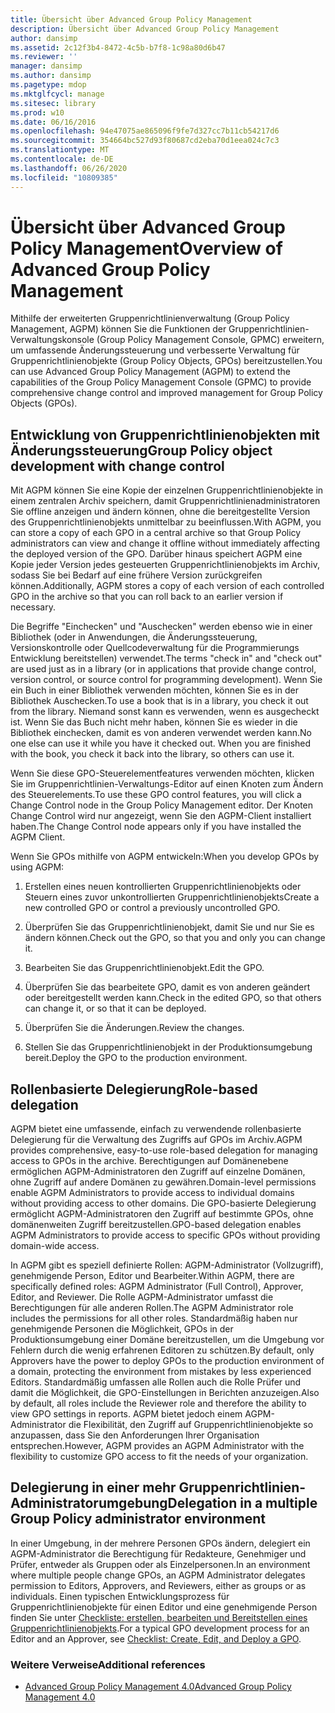 ```yaml
---
title: Übersicht über Advanced Group Policy Management
description: Übersicht über Advanced Group Policy Management
author: dansimp
ms.assetid: 2c12f3b4-8472-4c5b-b7f8-1c98a80d6b47
ms.reviewer: ''
manager: dansimp
ms.author: dansimp
ms.pagetype: mdop
ms.mktglfcycl: manage
ms.sitesec: library
ms.prod: w10
ms.date: 06/16/2016
ms.openlocfilehash: 94e47075ae865096f9fe7d327cc7b11cb54217d6
ms.sourcegitcommit: 354664bc527d93f80687cd2eba70d1eea024c7c3
ms.translationtype: MT
ms.contentlocale: de-DE
ms.lasthandoff: 06/26/2020
ms.locfileid: "10809385"
---
```

# <span data-ttu-id="6be42-103">Übersicht über Advanced Group Policy Management</span><span class="sxs-lookup"><span data-stu-id="6be42-103">Overview of Advanced Group Policy Management</span></span>


<span data-ttu-id="6be42-104">Mithilfe der erweiterten Gruppenrichtlinienverwaltung (Group Policy Management, AGPM) können Sie die Funktionen der Gruppenrichtlinien-Verwaltungskonsole (Group Policy Management Console, GPMC) erweitern, um umfassende Änderungssteuerung und verbesserte Verwaltung für Gruppenrichtlinienobjekte (Group Policy Objects, GPOs) bereitzustellen.</span><span class="sxs-lookup"><span data-stu-id="6be42-104">You can use Advanced Group Policy Management (AGPM) to extend the capabilities of the Group Policy Management Console (GPMC) to provide comprehensive change control and improved management for Group Policy Objects (GPOs).</span></span>

## <span data-ttu-id="6be42-105">Entwicklung von Gruppenrichtlinienobjekten mit Änderungssteuerung</span><span class="sxs-lookup"><span data-stu-id="6be42-105">Group Policy object development with change control</span></span>


<span data-ttu-id="6be42-106">Mit AGPM können Sie eine Kopie der einzelnen Gruppenrichtlinienobjekte in einem zentralen Archiv speichern, damit Gruppenrichtlinienadministratoren Sie offline anzeigen und ändern können, ohne die bereitgestellte Version des Gruppenrichtlinienobjekts unmittelbar zu beeinflussen.</span><span class="sxs-lookup"><span data-stu-id="6be42-106">With AGPM, you can store a copy of each GPO in a central archive so that Group Policy administrators can view and change it offline without immediately affecting the deployed version of the GPO.</span></span> <span data-ttu-id="6be42-107">Darüber hinaus speichert AGPM eine Kopie jeder Version jedes gesteuerten Gruppenrichtlinienobjekts im Archiv, sodass Sie bei Bedarf auf eine frühere Version zurückgreifen können.</span><span class="sxs-lookup"><span data-stu-id="6be42-107">Additionally, AGPM stores a copy of each version of each controlled GPO in the archive so that you can roll back to an earlier version if necessary.</span></span>

<span data-ttu-id="6be42-108">Die Begriffe "Einchecken" und "Auschecken" werden ebenso wie in einer Bibliothek (oder in Anwendungen, die Änderungssteuerung, Versionskontrolle oder Quellcodeverwaltung für die Programmierungs Entwicklung bereitstellen) verwendet.</span><span class="sxs-lookup"><span data-stu-id="6be42-108">The terms "check in" and "check out" are used just as in a library (or in applications that provide change control, version control, or source control for programming development).</span></span> <span data-ttu-id="6be42-109">Wenn Sie ein Buch in einer Bibliothek verwenden möchten, können Sie es in der Bibliothek Auschecken.</span><span class="sxs-lookup"><span data-stu-id="6be42-109">To use a book that is in a library, you check it out from the library.</span></span> <span data-ttu-id="6be42-110">Niemand sonst kann es verwenden, wenn es ausgecheckt ist. Wenn Sie das Buch nicht mehr haben, können Sie es wieder in die Bibliothek einchecken, damit es von anderen verwendet werden kann.</span><span class="sxs-lookup"><span data-stu-id="6be42-110">No one else can use it while you have it checked out. When you are finished with the book, you check it back into the library, so others can use it.</span></span>

<span data-ttu-id="6be42-111">Wenn Sie diese GPO-Steuerelementfeatures verwenden möchten, klicken Sie im Gruppenrichtlinien-Verwaltungs-Editor auf einen Knoten zum Ändern des Steuerelements.</span><span class="sxs-lookup"><span data-stu-id="6be42-111">To use these GPO control features, you will click a Change Control node in the Group Policy Management editor.</span></span> <span data-ttu-id="6be42-112">Der Knoten Change Control wird nur angezeigt, wenn Sie den AGPM-Client installiert haben.</span><span class="sxs-lookup"><span data-stu-id="6be42-112">The Change Control node appears only if you have installed the AGPM Client.</span></span>

<span data-ttu-id="6be42-113">Wenn Sie GPOs mithilfe von AGPM entwickeln:</span><span class="sxs-lookup"><span data-stu-id="6be42-113">When you develop GPOs by using AGPM:</span></span>

1.  <span data-ttu-id="6be42-114">Erstellen eines neuen kontrollierten Gruppenrichtlinienobjekts oder Steuern eines zuvor unkontrollierten Gruppenrichtlinienobjekts</span><span class="sxs-lookup"><span data-stu-id="6be42-114">Create a new controlled GPO or control a previously uncontrolled GPO.</span></span>

2.  <span data-ttu-id="6be42-115">Überprüfen Sie das Gruppenrichtlinienobjekt, damit Sie und nur Sie es ändern können.</span><span class="sxs-lookup"><span data-stu-id="6be42-115">Check out the GPO, so that you and only you can change it.</span></span>

3.  <span data-ttu-id="6be42-116">Bearbeiten Sie das Gruppenrichtlinienobjekt.</span><span class="sxs-lookup"><span data-stu-id="6be42-116">Edit the GPO.</span></span>

4.  <span data-ttu-id="6be42-117">Überprüfen Sie das bearbeitete GPO, damit es von anderen geändert oder bereitgestellt werden kann.</span><span class="sxs-lookup"><span data-stu-id="6be42-117">Check in the edited GPO, so that others can change it, or so that it can be deployed.</span></span>

5.  <span data-ttu-id="6be42-118">Überprüfen Sie die Änderungen.</span><span class="sxs-lookup"><span data-stu-id="6be42-118">Review the changes.</span></span>

6.  <span data-ttu-id="6be42-119">Stellen Sie das Gruppenrichtlinienobjekt in der Produktionsumgebung bereit.</span><span class="sxs-lookup"><span data-stu-id="6be42-119">Deploy the GPO to the production environment.</span></span>

## <span data-ttu-id="6be42-120">Rollenbasierte Delegierung</span><span class="sxs-lookup"><span data-stu-id="6be42-120">Role-based delegation</span></span>


<span data-ttu-id="6be42-121">AGPM bietet eine umfassende, einfach zu verwendende rollenbasierte Delegierung für die Verwaltung des Zugriffs auf GPOs im Archiv.</span><span class="sxs-lookup"><span data-stu-id="6be42-121">AGPM provides comprehensive, easy-to-use role-based delegation for managing access to GPOs in the archive.</span></span> <span data-ttu-id="6be42-122">Berechtigungen auf Domänenebene ermöglichen AGPM-Administratoren den Zugriff auf einzelne Domänen, ohne Zugriff auf andere Domänen zu gewähren.</span><span class="sxs-lookup"><span data-stu-id="6be42-122">Domain-level permissions enable AGPM Administrators to provide access to individual domains without providing access to other domains.</span></span> <span data-ttu-id="6be42-123">Die GPO-basierte Delegierung ermöglicht AGPM-Administratoren den Zugriff auf bestimmte GPOs, ohne domänenweiten Zugriff bereitzustellen.</span><span class="sxs-lookup"><span data-stu-id="6be42-123">GPO-based delegation enables AGPM Administrators to provide access to specific GPOs without providing domain-wide access.</span></span>

<span data-ttu-id="6be42-124">In AGPM gibt es speziell definierte Rollen: AGPM-Administrator (Vollzugriff), genehmigende Person, Editor und Bearbeiter.</span><span class="sxs-lookup"><span data-stu-id="6be42-124">Within AGPM, there are specifically defined roles: AGPM Administrator (Full Control), Approver, Editor, and Reviewer.</span></span> <span data-ttu-id="6be42-125">Die Rolle AGPM-Administrator umfasst die Berechtigungen für alle anderen Rollen.</span><span class="sxs-lookup"><span data-stu-id="6be42-125">The AGPM Administrator role includes the permissions for all other roles.</span></span> <span data-ttu-id="6be42-126">Standardmäßig haben nur genehmigende Personen die Möglichkeit, GPOs in der Produktionsumgebung einer Domäne bereitzustellen, um die Umgebung vor Fehlern durch die wenig erfahrenen Editoren zu schützen.</span><span class="sxs-lookup"><span data-stu-id="6be42-126">By default, only Approvers have the power to deploy GPOs to the production environment of a domain, protecting the environment from mistakes by less experienced Editors.</span></span> <span data-ttu-id="6be42-127">Standardmäßig umfassen alle Rollen auch die Rolle Prüfer und damit die Möglichkeit, die GPO-Einstellungen in Berichten anzuzeigen.</span><span class="sxs-lookup"><span data-stu-id="6be42-127">Also by default, all roles include the Reviewer role and therefore the ability to view GPO settings in reports.</span></span> <span data-ttu-id="6be42-128">AGPM bietet jedoch einem AGPM-Administrator die Flexibilität, den Zugriff auf Gruppenrichtlinienobjekte so anzupassen, dass Sie den Anforderungen Ihrer Organisation entsprechen.</span><span class="sxs-lookup"><span data-stu-id="6be42-128">However, AGPM provides an AGPM Administrator with the flexibility to customize GPO access to fit the needs of your organization.</span></span>

## <span data-ttu-id="6be42-129">Delegierung in einer mehr Gruppenrichtlinien-Administratorumgebung</span><span class="sxs-lookup"><span data-stu-id="6be42-129">Delegation in a multiple Group Policy administrator environment</span></span>


<span data-ttu-id="6be42-130">In einer Umgebung, in der mehrere Personen GPOs ändern, delegiert ein AGPM-Administrator die Berechtigung für Redakteure, Genehmiger und Prüfer, entweder als Gruppen oder als Einzelpersonen.</span><span class="sxs-lookup"><span data-stu-id="6be42-130">In an environment where multiple people change GPOs, an AGPM Administrator delegates permission to Editors, Approvers, and Reviewers, either as groups or as individuals.</span></span> <span data-ttu-id="6be42-131">Einen typischen Entwicklungsprozess für Gruppenrichtlinienobjekte für einen Editor und eine genehmigende Person finden Sie unter [Checkliste: erstellen, bearbeiten und Bereitstellen eines Gruppenrichtlinienobjekts](checklist-create-edit-and-deploy-a-gpo-agpm40.md).</span><span class="sxs-lookup"><span data-stu-id="6be42-131">For a typical GPO development process for an Editor and an Approver, see [Checklist: Create, Edit, and Deploy a GPO](checklist-create-edit-and-deploy-a-gpo-agpm40.md).</span></span>

### <span data-ttu-id="6be42-132">Weitere Verweise</span><span class="sxs-lookup"><span data-stu-id="6be42-132">Additional references</span></span>

-   [<span data-ttu-id="6be42-133">Advanced Group Policy Management 4.0</span><span class="sxs-lookup"><span data-stu-id="6be42-133">Advanced Group Policy Management 4.0</span></span>](advanced-group-policy-management-40.md)

 

 





